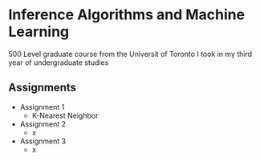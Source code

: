 # Inference Algorithms and Machine Learning
500 Level graduate course from the Universit of Toronto I took in my third year of undergraduate studies

## Assignments
- Assignment 1
    - K-Nearest Neighbor
- Assignment 2
    - x
- Assignment 3
    - x
